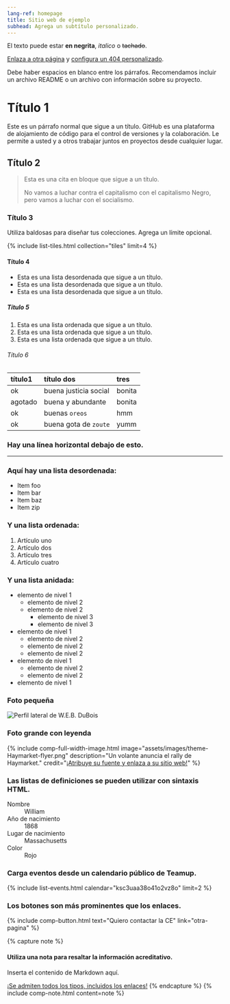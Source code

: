 ```yaml
---
lang-ref: homepage
title: Sitio web de ejemplo
subhead: Agrega un subtítulo personalizado.
---
```


El texto puede estar **en negrita**, _italico_ o ~~tachado~~.

[Enlaza a otra página](otra-pagina) y [configura un 404 personalizado](inexistente).

Debe haber espacios en blanco entre los párrafos. Recomendamos incluir un archivo README o un archivo con información sobre su proyecto.

# Título 1

Este es un párrafo normal que sigue a un título. GitHub es una plataforma de alojamiento de código para el control de versiones y la colaboración. Le permite a usted y a otros trabajar juntos en proyectos desde cualquier lugar.

## Título 2

> Esta es una cita en bloque que sigue a un título.
>
> No vamos a luchar contra el capitalismo con el capitalismo Negro, pero vamos a luchar con el socialismo.

### Título 3

Utiliza baldosas para diseñar tus colecciones. Agrega un límite opcional.

{% include list-tiles.html collection="tiles" limit=4 %}

#### Título 4

* Esta es una lista desordenada que sigue a un título.
* Esta es una lista desordenada que sigue a un título.
* Esta es una lista desordenada que sigue a un título.

##### Título 5

1. Esta es una lista ordenada que sigue a un título.
2. Esta es una lista ordenada que sigue a un título.
3. Esta es una lista ordenada que sigue a un título.

###### Título 6

| título1      | título dos            | tres   |
|:-------------|:----------------------|:-------|
| ok           | buena justicia social | bonita |
| agotado      | buena y abundante     | bonita |
| ok           | buenas `oreos`        | hmm    |
| ok           | buena gota de `zoute` | yumm   |

### Hay una línea horizontal debajo de esto.

* * *

### Aquí hay una lista desordenada:

* Item foo
* Item bar
* Item baz
* Item zip

### Y una lista ordenada:

1. Artículo uno
2. Artículo dos
3. Artículo tres
4. Artículo cuatro

### Y una lista anidada:

- elemento de nivel 1
	- elemento de nivel 2
	- elemento de nivel 2
		- elemento de nivel 3
		- elemento de nivel 3
- elemento de nivel 1
	- elemento de nivel 2
	- elemento de nivel 2
	- elemento de nivel 2
- elemento de nivel 1
	- elemento de nivel 2
	- elemento de nivel 2
- elemento de nivel 1

### Foto pequeña

![Perfil lateral de W.E.B. DuBois](../assets/images/theme-WEB-DuBois.png)

### Foto grande con leyenda

{% include comp-full-width-image.html image="assets/images/theme-Haymarket-flyer.png" description="Un volante anuncia el rally de Haymarket." credit="[¡Atribuye su fuente y enlaza a su sitio web!](otra-pagina)" %}

### Las listas de definiciones se pueden utilizar con sintaxis HTML.

<dl>
<dt>Nombre</dt>
<dd>William</dd>
<dt>Año de nacimiento</dt>
<dd>1868</dd>
<dt>Lugar de nacimiento</dt>
<dd>Massachusetts</dd>
<dt>Color</dt>
<dd>Rojo</dd>
</dl>

### Carga eventos desde un calendario público de Teamup.

{% include list-events.html calendar="ksc3uaa38o41o2vz8o" limit=2 %}

### Los botones son más prominentes que los enlaces.

{% include comp-button.html text="Quiero contactar la CE" link="otra-pagina" %}

{% capture note %}
#### Utiliza una nota para resaltar la información acreditativo.

Inserta el contenido de Markdown aquí.

[¡Se admiten todos los tipos, incluidos los enlaces!](otra-pagina)
{% endcapture %}
{% include comp-note.html content=note %}
